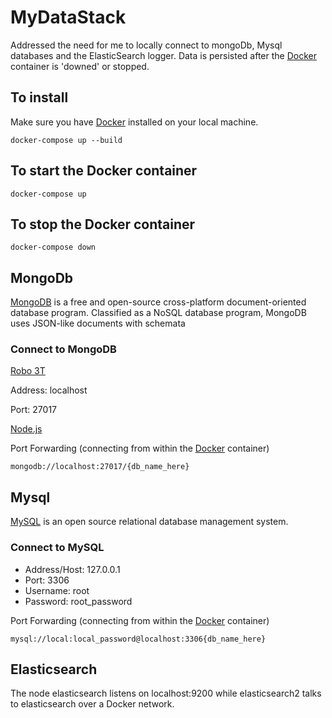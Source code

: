 # MyDataStack
Addressed the need for me to locally connect to mongoDb, Mysql databases and the ElasticSearch logger. Data is persisted after the [Docker] container is 'downed' or stopped.

## To install
Make sure you have [Docker] installed on your local machine.
```
docker-compose up --build
```
## To start the Docker container
```
docker-compose up
```

## To stop the Docker container
```
docker-compose down
```

## MongoDb
[MongoDB] is a free and open-source cross-platform document-oriented database program. Classified as a NoSQL database program, MongoDB uses JSON-like documents with schemata

### Connect to MongoDB 
[Robo 3T]

Address: localhost

Port: 27017

[Node.js] 

Port Forwarding (connecting from within the [Docker] container)
```
mongodb://localhost:27017/{db_name_here}
```

## Mysql
[MySQL] is an open source relational database management system.

### Connect to MySQL
* Address/Host: 127.0.0.1
* Port: 3306
* Username: root
* Password: root_password

Port Forwarding (connecting from within the [Docker] container)
```
mysql://local:local_password@localhost:3306{db_name_here}
```

## Elasticsearch
The node elasticsearch listens on localhost:9200 while elasticsearch2 talks to elasticsearch over a Docker network.

[Robo 3T]: https://robomongo.org
[MySQL]: https://www.mysql.com/
[Node.js]: https://nodejs.org
[Express]: https://expressjs.com/
[PassportJS with JWTokens]: http://www.passportjs.org/
[MongoDB]: https://www.mongodb.com/
[Docker]: https://www.docker.com/
